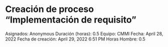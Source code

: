 # Creación de proceso “Implementación de requisito”

Asignados: Anonymous
Duración (horas): 0.5
Equipo: CMMI
Fecha: April 28, 2022
Fecha de creación: April 29, 2022 6:51 PM
Horas Hombre: 0.5